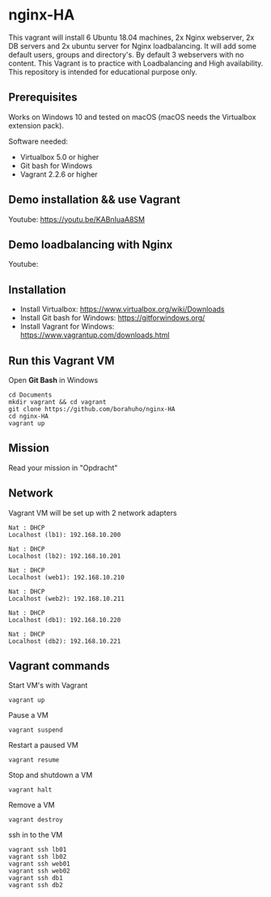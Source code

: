 # nginx-HA

This vagrant will install 6 Ubuntu 18.04 machines, 2x Nginx webserver, 2x DB servers and 2x ubuntu server for Nginx loadbalancing.
It will add some default users, groups and directory's. By default 3 webservers with no content.
This Vagrant is to practice with Loadbalancing and High availability.
This repository is intended for educational purpose only.


## Prerequisites

Works on Windows 10 and tested on macOS (macOS needs the Virtualbox extension pack).

Software needed:
* Virtualbox 5.0 or higher
* Git bash for Windows
* Vagrant 2.2.6 or higher


## Demo installation && use Vagrant

Youtube: https://youtu.be/KABnIuaA8SM


## Demo loadbalancing with Nginx

Youtube: 


## Installation

* Install Virtualbox: https://www.virtualbox.org/wiki/Downloads
* Install Git bash for Windows: https://gitforwindows.org/
* Install Vagrant for Windows: https://www.vagrantup.com/downloads.html

## Run this Vagrant VM
Open **Git Bash** in Windows
```
cd Documents
mkdir vagrant && cd vagrant
git clone https://github.com/borahuho/nginx-HA
cd nginx-HA
vagrant up
```
## Mission

Read your mission in "Opdracht"

## Network
Vagrant VM will be set up with 2 network adapters
```
Nat : DHCP
Localhost (lb1): 192.168.10.200

Nat : DHCP
Localhost (lb2): 192.168.10.201

Nat : DHCP
Localhost (web1): 192.168.10.210

Nat : DHCP
Localhost (web2): 192.168.10.211

Nat : DHCP
Localhost (db1): 192.168.10.220

Nat : DHCP
Localhost (db2): 192.168.10.221
```
## Vagrant commands
Start VM's with Vagrant
```
vagrant up
```
Pause a VM
```
vagrant suspend
```
Restart a paused VM
```
vagrant resume
```
Stop and shutdown a VM
```
vagrant halt
```
Remove a VM
```
vagrant destroy
```
ssh in to the VM
```
vagrant ssh lb01
vagrant ssh lb02
vagrant ssh web01
vagrant ssh web02
vagrant ssh db1
vagrant ssh db2
```

